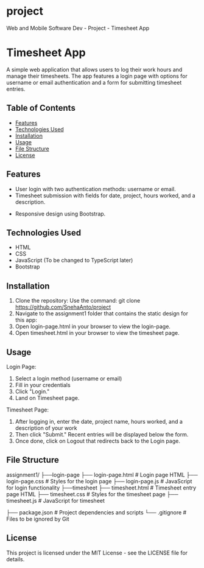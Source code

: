 # project

Web and Mobile Software Dev - Project - Timesheet App

# Timesheet App

A simple web application that allows users to log their work hours and manage their timesheets. The app features a login page with options for username or email authentication and a form for submitting timesheet entries.

## Table of Contents

- [Features](#features)
- [Technologies Used](#technologies-used)
- [Installation](#installation)
- [Usage](#usage)
- [File Structure](#file-structure)
- [License](#license)

## Features

- User login with two authentication methods: username or email.
- Timesheet submission with fields for date, project, hours worked, and a description.
<!-- - Display of recent timesheet entries in a table format. -->
- Responsive design using Bootstrap.

## Technologies Used

- HTML
- CSS
- JavaScript (To be changed to TypeScript later)
- Bootstrap

## Installation

1. Clone the repository: Use the command: git clone https://github.com/SnehaAnto/project
2. Navigate to the assignment1 folder that contains the static design for this app:
3. Open login-page.html in your browser to view the login-page.
4. Open timesheet.html in your browser to view the timesheet page.


## Usage

Login Page: 
1. Select a login method (username or email)
2. Fill in your credentials
3. Click "Login."
4. Land on Timesheet page.

Timesheet Page: 
1. After logging in, enter the date, project name, hours worked, and a description of your work
2. Then click "Submit." Recent entries will be displayed below the form.
3. Once done, click on Logout that redirects back to the Login page.

## File Structure

assignment1/
├──login-page
    ├── login-page.html             # Login page HTML
    ├── login-page.css              # Styles for the login page
    ├── login-page.js               # JavaScript for login functionality
├──timesheet
    ├── timesheet.html              # Timesheet entry page HTML
    ├── timesheet.css               # Styles for the timesheet page
    ├── timesheet.js                # JavaScript for timesheet

├── package.json                    # Project dependencies and scripts
└── .gitignore                      # Files to be ignored by Git


## License
This project is licensed under the MIT License - see the LICENSE file for details.